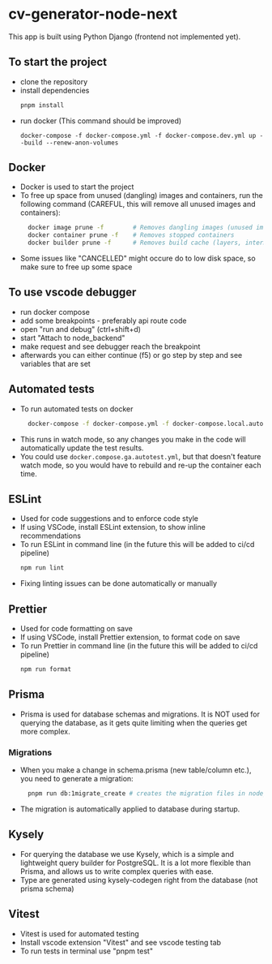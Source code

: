 # cv-generator-node-next

This app is built using Python Django (frontend not implemented yet).

## To start the project

- clone the repository
- install dependencies
  ```bash
  pnpm install
  ```
- run docker (This command should be improved)
  ```
  docker-compose -f docker-compose.yml -f docker-compose.dev.yml up --build --renew-anon-volumes
  ```

## Docker

- Docker is used to start the project
- To free up space from unused (dangling) images and containers, run the following command (CAREFUL, this will remove all unused images and containers):
  ```bash
    docker image prune -f        # Removes dangling images (unused images not referenced by any container)
    docker container prune -f    # Removes stopped containers
    docker builder prune -f      # Removes build cache (layers, intermediate images, etc.)
  ```
- Some issues like "CANCELLED" might occure do to low disk space, so make sure to free up some space

## To use vscode debugger

- run docker compose
- add some breakpoints - preferably api route code
- open "run and debug" (ctrl+shift+d)
- start "Attach to node_backend"
- make request and see debugger reach the breakpoint
- afterwards you can either continue (f5) or go step by step and see variables that are set

## Automated tests

- To run automated tests on docker
  ```bash
    docker-compose -f docker-compose.yml -f docker-compose.local.autotest.yml up --build --renew-anon-volumes
  ```
- This runs in watch mode, so any changes you make in the code will automatically update the test results.
- You could use `docker.compose.ga.autotest.yml`, but that doesn't feature watch mode, so you would have to rebuild and re-up the container each time.

## ESLint

- Used for code suggestions and to enforce code style
- If using VSCode, install ESLint extension, to show inline recommendations
- To run ESLint in command line (in the future this will be added to ci/cd pipeline)
  ```bash
  npm run lint
  ```
- Fixing linting issues can be done automatically or manually

## Prettier

- Used for code formatting on save
- If using VSCode, install Prettier extension, to format code on save
- To run Prettier in command line (in the future this will be added to ci/cd pipeline)
  ```bash
  npm run format
  ```

## Prisma

- Prisma is used for database schemas and migrations. It is NOT used for querying the database, as it gets quite limiting when the queries get more complex.

### Migrations

- When you make a change in schema.prisma (new table/column etc.), you need to generate a migration:
  ```bash
    pnpm run db:1migrate_create # creates the migration files in node_backend/prisma/migrations. Check before applying.
  ```
- The migration is automatically applied to database during startup.

## Kysely

- For querying the database we use Kysely, which is a simple and lightweight query builder for PostgreSQL. It is a lot more flexible than Prisma, and allows us to write complex queries with ease.
- Type are generated using kysely-codegen right from the database (not prisma schema)

## Vitest

- Vitest is used for automated testing
- Install vscode extension "Vitest" and see vscode testing tab
- To run tests in terminal use "pnpm test"
